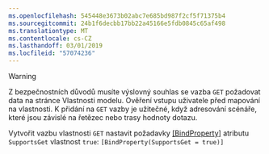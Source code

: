 ```yaml
---
ms.openlocfilehash: 545448e3673b02abc7e685bd987f2cf5f71375b4
ms.sourcegitcommit: 24b1f6decbb17bb22a45166e5fdb0845c65af498
ms.translationtype: MT
ms.contentlocale: cs-CZ
ms.lasthandoff: 03/01/2019
ms.locfileid: "57074236"
---
```

> [!WARNING]
> Z bezpečnostních důvodů musíte výslovný souhlas se vazba `GET` požadovat data na stránce Vlastnosti modelu. Ověření vstupu uživatele před mapování na vlastnosti. K přidání na `GET` vazby je užitečné, když adresování scénáře, které jsou závislé na řetězec nebo trasy hodnoty dotazu.
>
> Vytvořit vazbu vlastnosti `GET` nastavit požadavky [[BindProperty]](/dotnet/api/microsoft.aspnetcore.mvc.bindpropertyattribute) atributu `SupportsGet` vlastnost `true`: `[BindProperty(SupportsGet = true)]`
